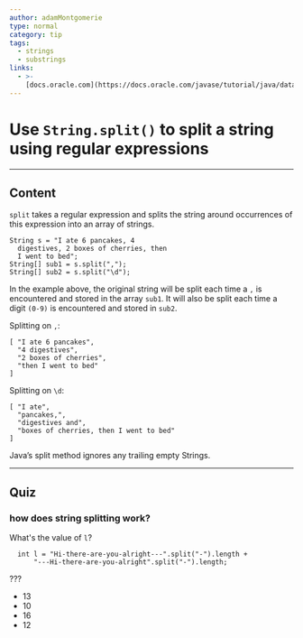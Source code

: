```yaml
---
author: adamMontgomerie
type: normal
category: tip
tags:
  - strings
  - substrings
links:
  - >-
    [docs.oracle.com](https://docs.oracle.com/javase/tutorial/java/data/manipstrings.html){website}
---
```


# Use `String.split()` to split a string using regular expressions


---

## Content

`split` takes a regular expression and splits the string around occurrences of this expression into an array of strings.

```plain-text
String s = "I ate 6 pancakes, 4
  digestives, 2 boxes of cherries, then
  I went to bed";
String[] sub1 = s.split(",");
String[] sub2 = s.split("\d");
```

In the example above, the original string will be split each time a `,` is encountered and stored in the array `sub1`. It will also be split each time a digit `(0-9)` is encountered and stored in `sub2`.

Splitting on `,`:

```plain-text
[ "I ate 6 pancakes",
  "4 digestives",
  "2 boxes of cherries",
  "then I went to bed"
]
```

Splitting on `\d`:

```plain-text
[ "I ate",
  "pancakes,",
  "digestives and",
  "boxes of cherries, then I went to bed"
]
```

Java’s split method ignores any trailing empty Strings.


---

## Quiz

### how does string splitting work?


What's the value of `l`?

```plain-text
  int l = "Hi-there-are-you-alright---".split("-").length +
      "---Hi-there-are-you-alright".split("-").length;
```

 ???

- 13
- 10
- 16
- 12
 
